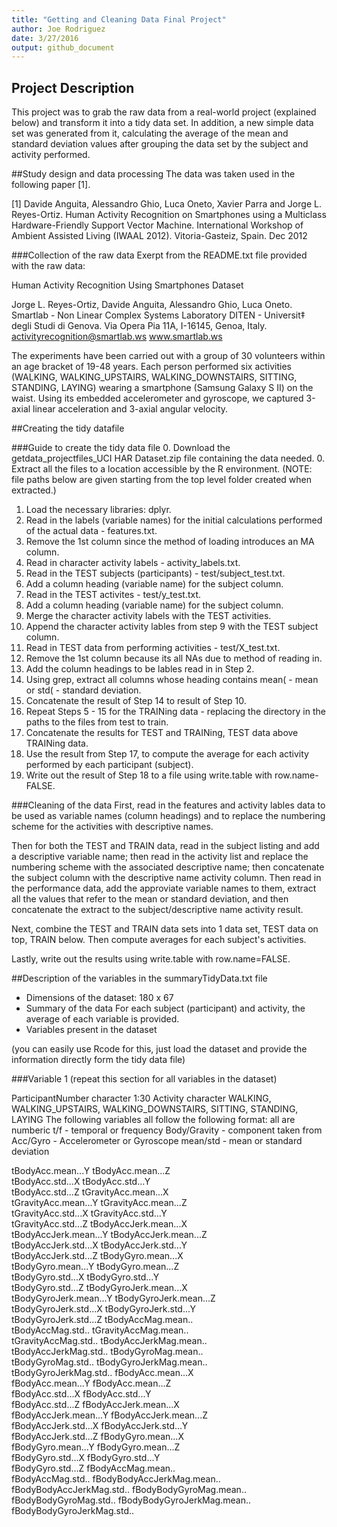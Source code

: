 ```yaml
---
title: "Getting and Cleaning Data Final Project"
author: Joe Rodriguez
date: 3/27/2016
output: github_document
---
```


## Project Description
This project was to grab the raw data from a real-world project (explained below) and transform it into a tidy data set.  In addition, a new simple data set was generated from it, calculating the average of the mean and standard deviation values after grouping the data set by the subject and activity performed.


##Study design and data processing
The data was taken used in the following paper [1].

[1] Davide Anguita, Alessandro Ghio, Luca Oneto, Xavier Parra and Jorge L. Reyes-Ortiz. Human Activity Recognition on Smartphones using a Multiclass Hardware-Friendly Support Vector Machine. International Workshop of Ambient Assisted Living (IWAAL 2012). Vitoria-Gasteiz, Spain. Dec 2012

###Collection of the raw data
Exerpt from the README.txt file provided with the raw data:

Human Activity Recognition Using Smartphones Dataset

Jorge L. Reyes-Ortiz, Davide Anguita, Alessandro Ghio, Luca Oneto.
Smartlab - Non Linear Complex Systems Laboratory
DITEN - Universit‡ degli Studi di Genova.
Via Opera Pia 11A, I-16145, Genoa, Italy.
activityrecognition@smartlab.ws
www.smartlab.ws

The experiments have been carried out with a group of 30 volunteers within an age bracket of 19-48 years. Each person performed six activities (WALKING, WALKING_UPSTAIRS, WALKING_DOWNSTAIRS, SITTING, STANDING, LAYING) wearing a smartphone (Samsung Galaxy S II) on the waist. Using its embedded accelerometer and gyroscope, we captured 3-axial linear acceleration and 3-axial angular velocity.

##Creating the tidy datafile

###Guide to create the tidy data file
0. Download the getdata_projectfiles_UCI HAR Dataset.zip file containing the data needed.
0. Extract all the files to a location accessible by the R environment. (NOTE: file paths below are given starting from the top level folder created when extracted.)
1. Load the necessary libraries: dplyr.
2. Read in the labels (variable names) for the initial calculations performed of the actual data - features.txt.
3. Remove the 1st column since the method of loading introduces an MA column.
4. Read in character activity labels - activity_labels.txt.
5. Read in the TEST subjects (participants) - test/subject_test.txt.
6. Add a column heading (variable name) for the subject column.
7. Read in the TEST activites - test/y_test.txt. 
8. Add a column heading (variable name) for the subject column.
9. Merge the character activity labels with the TEST activities.
10. Append the character activity lables from step 9 with the TEST subject column.
11. Read in TEST data from performing activities - test/X_test.txt.
12. Remove the 1st column because its all NAs due to method of reading in.
13. Add the column headings to be lables read in in Step 2.
14. Using grep, extract all columns whose heading contains mean( - mean or std( - standard deviation.
15. Concatenate the result of Step 14 to result of Step 10.
16. Repeat Steps 5 - 15 for the TRAINing data - replacing the directory in the paths to the files from test to train.
17. Concatenate the results for TEST and TRAINing, TEST data above TRAINing data.
18. Use the result from Step 17, to compute the average for each activity performed by each participant (subject).
19. Write out the result of Step 18 to a file using write.table with row.name-FALSE.

###Cleaning of the data
First, read in the features and activity lables data to be used as variable names (column headings) and to replace the numbering scheme for the activities with descriptive names. 

Then for both the TEST and TRAIN data, read in the subject listing and add a descriptive variable name; then read in the activity list and replace the numbering scheme with the associated descriptive name; then concatenate the subject column with the descriptive name activity column.  Then read in the performance data, add the approviate variable names to them, extract all the values that refer to the mean or standard deviation, and then concatenate the extract to the subject/descriptive name activity result.

Next, combine the TEST and TRAIN data sets into 1 data set, TEST data on top, TRAIN below.  Then compute averages for each subject's activities.

Lastly, write out the results using write.table with row.name=FALSE.

##Description of the variables in the summaryTidyData.txt file
 - Dimensions of the dataset: 180 x 67
 - Summary of the data
    For each subject (participant) and activity, the average of each variable is provided.
 - Variables present in the dataset

(you can easily use Rcode for this, just load the dataset and provide the information directly form the tidy data file)

###Variable 1 (repeat this section for all variables in the dataset)

ParticipantNumber   character   1:30
Activity            character   WALKING, WALKING_UPSTAIRS, WALKING_DOWNSTAIRS,                                 SITTING, STANDING, LAYING
The following variables all follow the following format:
    all are numberic 
    t/f - temporal or frequency
    Body/Gravity - component taken from
    Acc/Gyro - Accelerometer or Gyroscope
    mean/std - mean or standard deviation

tBodyAcc.mean...Y           tBodyAcc.mean...Z          
tBodyAcc.std...X            tBodyAcc.std...Y           
tBodyAcc.std...Z            tGravityAcc.mean...X       
tGravityAcc.mean...Y        tGravityAcc.mean...Z       
tGravityAcc.std...X         tGravityAcc.std...Y        
tGravityAcc.std...Z         tBodyAccJerk.mean...X      
tBodyAccJerk.mean...Y       tBodyAccJerk.mean...Z      
tBodyAccJerk.std...X        tBodyAccJerk.std...Y       
tBodyAccJerk.std...Z        tBodyGyro.mean...X         
tBodyGyro.mean...Y          tBodyGyro.mean...Z         
tBodyGyro.std...X           tBodyGyro.std...Y          
tBodyGyro.std...Z           tBodyGyroJerk.mean...X     
tBodyGyroJerk.mean...Y      tBodyGyroJerk.mean...Z     
tBodyGyroJerk.std...X       tBodyGyroJerk.std...Y      
tBodyGyroJerk.std...Z       tBodyAccMag.mean..         
tBodyAccMag.std..           tGravityAccMag.mean..      
tGravityAccMag.std..        tBodyAccJerkMag.mean..     
tBodyAccJerkMag.std..       tBodyGyroMag.mean..        
tBodyGyroMag.std..          tBodyGyroJerkMag.mean..    
tBodyGyroJerkMag.std..      fBodyAcc.mean...X          
fBodyAcc.mean...Y           fBodyAcc.mean...Z          
fBodyAcc.std...X            fBodyAcc.std...Y           
fBodyAcc.std...Z            fBodyAccJerk.mean...X      
fBodyAccJerk.mean...Y       fBodyAccJerk.mean...Z      
fBodyAccJerk.std...X        fBodyAccJerk.std...Y       
fBodyAccJerk.std...Z        fBodyGyro.mean...X         
fBodyGyro.mean...Y          fBodyGyro.mean...Z         
fBodyGyro.std...X           fBodyGyro.std...Y          
fBodyGyro.std...Z           fBodyAccMag.mean..         
fBodyAccMag.std..           fBodyBodyAccJerkMag.mean.. 
fBodyBodyAccJerkMag.std..   fBodyBodyGyroMag.mean..    
fBodyBodyGyroMag.std..      fBodyBodyGyroJerkMag.mean..
fBodyBodyGyroJerkMag.std.. 
